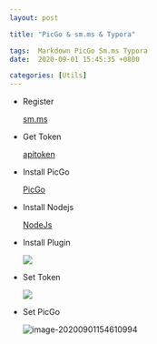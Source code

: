 ```yaml
---
layout: post

title: "PicGo & sm.ms & Typora"

tags:  Markdown PicGo Sm.ms Typora
date:  2020-09-01 15:45:35 +0800

categories: [Utils]
---
```


- Register 

  [sm.ms](https://sm.ms/)

- Get Token 

  [apitoken](https://sm.ms/home/apitoken)

- Install PicGo

  [PicGo](https://github.com/Molunerfinn/PicGo/releases)

- Install Nodejs

  [NodeJs](https://nodejs.org/zh-cn/)
  
- Install Plugin

  ![](https://i.loli.net/2020/09/01/KV86T5yYMDLF1XO.png)
  
- Set Token

  ![](https://i.loli.net/2020/09/01/k7diTKHJ185wLWU.png)
  
- Set PicGo

  ![image-20200901154610994](https://i.loli.net/2020/09/01/QqerjZ6hEYWifRB.png)